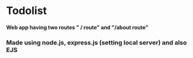 # Todolist
#### Web app having two routes " / route" and "/about route"
### Made using node.js, express.js (setting local server) and also EJS 
